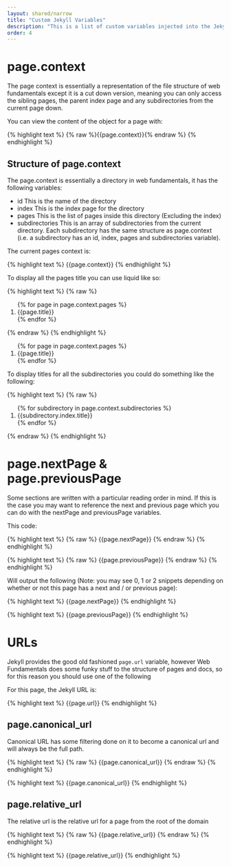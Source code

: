 ```yaml
---
layout: shared/narrow
title: "Custom Jekyll Variables"
description: "This is a list of custom variables injected into the Jekyll page that can be used to structure your page and the links through Web Fundamentals"
order: 4
---
```


# page.context

The page context is essentially a representation of the file structure of
web fundamentals except it is a cut down version, meaning you can only
access the sibling pages, the parent index page and any subdirectories
from the current page down.

You can view the content of the object for a page with:

{% highlight text %}
    {% raw %}{{page.context}}{% endraw %}
{% endhighlight %}

## Structure of page.context

The page.context is essentially a directory in web fundamentals, it has the
following variables:

- id
    This is the name of the directory
- index
    This is the index page for the directory
- pages
    This is the list of pages inside this directory (Excluding the index)
- subdirectories
    This is an array of subdirectories from the current directory. Each
    subdirectory has the same structure as page.context (i.e. a subdirectory
    has an id, index, pages and subdirectories variable).

The current pages context is:

{% highlight text %}
    {{page.context}}
{% endhighlight %}

To display all the pages title you can use liquid like so:

{% highlight text %}
{% raw %}
<ol>
  {% for page in page.context.pages %}
    <li>
    {{page.title}}
    </li>
  {% endfor %}
</ol>
{% endraw %}
{% endhighlight %}


<ol>
  {% for page in page.context.pages %}
    <li>
    {{page.title}}
    </li>
  {% endfor %}
</ol>

To display titles for all the subdirectories you could do something
like the following:


{% highlight text %}
{% raw %}
<ol>
  {% for subdirectory in page.context.subdirectories %}
    <li>
    {{subdirectory.index.title}}
    </li>
  {% endfor %}
</ol>
{% endraw %}
{% endhighlight %}

# page.nextPage & page.previousPage

Some sections are written with a particular reading order in mind. If this is
the case you may want to reference the next and previous page which you can
do with the nextPage and previousPage variables.

This code:

{% highlight text %}
{% raw %}
{{page.nextPage}}
{% endraw %}
{% endhighlight %}

{% highlight text %}
{% raw %}
{{page.previousPage}}
{% endraw %}
{% endhighlight %}

Will output the following (Note: you may see 0, 1 or 2 snippets depending
  on whether or not this page has a next and / or previous page):

{% highlight text %}
{{page.nextPage}}
{% endhighlight %}


{% highlight text %}
{{page.previousPage}}
{% endhighlight %}

# URLs

Jekyll provides the good old fashioned `page.url` variable, however Web
Fundamentals does some funky stuff to the structure of pages and docs, so
for this reason you should use one of the following

For this page, the Jekyll URL is:

{% highlight text %}
{{page.url}}
{% endhighlight %}

## page.canonical_url

Canonical URL has some filtering done on it to become a canonical url and
will always be the full path.

{% highlight text %}
{% raw %}
{{page.canonical_url}}
{% endraw %}
{% endhighlight %}

{% highlight text %}
{{page.canonical_url}}
{% endhighlight %}

## page.relative_url

The relative url is the relative url for a page from the root of the domain

{% highlight text %}
{% raw %}
{{page.relative_url}}
{% endraw %}
{% endhighlight %}

{% highlight text %}
{{page.relative_url}}
{% endhighlight %}
